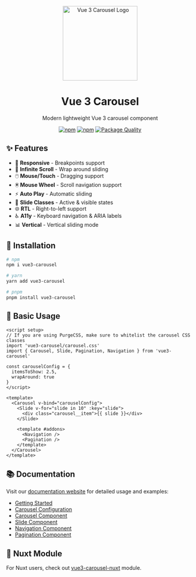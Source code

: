 <p align="center">
  <img src="docs/public/vue3-carousel-logo-light.svg" width="200" alt="Vue 3 Carousel Logo">
</p>

<h1 align="center">Vue 3 Carousel</h1>

<p align="center">
Modern lightweight Vue 3 carousel component
</p>

<p align="center">
  <a href="https://npm-stat.com/charts.html?package=vue3-carousel"><img src="https://img.shields.io/npm/dm/vue3-carousel.svg" alt="npm"/></a>
  <a href="https://www.npmjs.com/package/vue3-carousel"><img src="https://img.shields.io/npm/v/vue3-carousel.svg" alt="npm"/></a>
  <a href="https://packagequality.com/#?package=vue3-carousel"><img src="https://packagequality.com/shield/vue3-carousel.svg" alt="Package Quality"/></a>
</p>

## ✨ Features

- 📱 **Responsive** - Breakpoints support
- 🔄 **Infinite Scroll** - Wrap around sliding
- 🖱️ **Mouse/Touch** - Dragging support
- 🖲️ **Mouse Wheel** - Scroll navigation support
- ⚡ **Auto Play** - Automatic sliding
- 🎯 **Slide Classes** - Active & visible states
- 🌐 **RTL** - Right-to-left support
- ♿ **A11y** - Keyboard navigation & ARIA labels
- 📊 **Vertical** - Vertical sliding mode

## 🚀 Installation

```bash
# npm
npm i vue3-carousel

# yarn
yarn add vue3-carousel

# pnpm
pnpm install vue3-carousel
```

## 📖 Basic Usage

```vue
<script setup>
// If you are using PurgeCSS, make sure to whitelist the carousel CSS classes
import 'vue3-carousel/carousel.css'
import { Carousel, Slide, Pagination, Navigation } from 'vue3-carousel'

const carouselConfig = {
  itemsToShow: 2.5,
  wrapAround: true
}
</script>

<template>
  <Carousel v-bind="carouselConfig">
    <Slide v-for="slide in 10" :key="slide">
      <div class="carousel__item">{{ slide }}</div>
    </Slide>

    <template #addons>
      <Navigation />
      <Pagination />
    </template>
  </Carousel>
</template>
```

## 📚 Documentation

Visit our [documentation website](https://vue3-carousel.ismail9k.com/) for detailed usage and examples:

- [Getting Started](https://vue3-carousel.ismail9k.com/getting-started)
- [Carousel Configuration](https://vue3-carousel.ismail9k.com/config)
- [Carousel Component](https://vue3-carousel.ismail9k.com/components/carousel)
- [Slide Component](https://vue3-carousel.ismail9k.com/components/slide)
- [Navigation Component](https://vue3-carousel.ismail9k.com/components/navigation)
- [Pagination Component](https://vue3-carousel.ismail9k.com/components/pagination)

## 💚 Nuxt Module

For Nuxt users, check out [vue3-carousel-nuxt](https://github.com/gaetansenn/vue3-carousel-nuxt) module.
